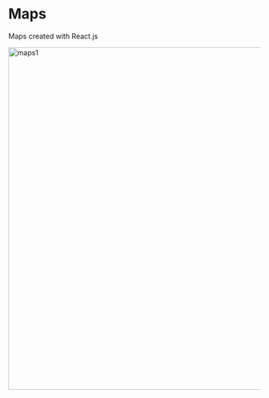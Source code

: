 # Maps
Maps created with React.js

<img width="684" alt="maps1" src="https://user-images.githubusercontent.com/9219581/41051537-48245d68-696b-11e8-9666-ebe7457b4fc6.png">

